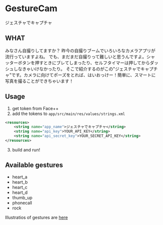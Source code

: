 # GestureCam
ジェスチャでキャプチャ

## WHAT
みなさん自撮りしてますか？ 昨今の自撮りブームでいろいろなカメラアプリが流行っていますよね。 でも、まだまだ自撮りって難しいと思うんですよ。シャッターボタンを押すときにブレてしまったり、セルフタイマーは押してからダッシュしなきゃいけなかったり。 そこで紹介するのがこの"ジェスチャでキャプチャ"です。カメラに向けてポーズをとれば、はいおっけー！簡単に、スマートに写真を撮ることができちゃいます！

## Usage
1. get token from Face++
2. add the tokens to `app/src/main/res/values/strings.xml`
```xml
<resources>
    <string name="app_name">ジェスチャでキャプチャ</string>
    <string name="api_key">YOUR_API_KEY</string>
    <string name="api_secret_key">YOUR_SECRET_API_KEY</string>
</resources>
```
3. build and run!

## Available gestures
 - heart_a
 - heart_b
 - heart_c
 - heart_d
 - thumb_up
 - phonecall
 - rock

Illustratios of gestures are [here](https://console.faceplusplus.com/documents/10069384)
